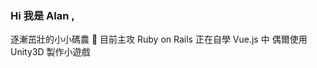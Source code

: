 ### Hi 我是 Alan , 
逐漸茁壯的小小碼農 🌱
目前主攻 Ruby on Rails
正在自學 Vue.js 中
偶爾使用 Unity3D 製作小遊戲

<!--
**pa013971/pa013971** is a ✨ _special_ ✨ repository because its `README.md` (this file) appears on your GitHub profile.

Here are some ideas to get you started:

- 🔭 I’m currently working on ...
- 🌱 I’m currently learning ...
- 👯 I’m looking to collaborate on ...
- 🤔 I’m looking for help with ...
- 💬 Ask me about ...
- 📫 How to reach me: ...
- 😄 Pronouns: ...
- ⚡ Fun fact: ...
-->
